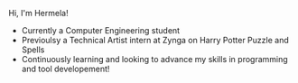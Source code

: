 Hi, I'm Hermela!

* Currently a Computer Engineering student
* Previoulsy a Technical Artist intern at Zynga on Harry Potter Puzzle and Spells
* Continuously learning and looking to advance my skills in programming and tool developement!
